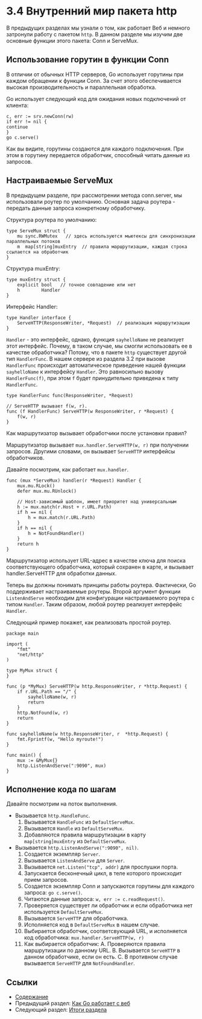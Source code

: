 # 3.4 Внутренний мир пакета http

В предыдущих разделах мы узнали о том, как работает Веб и немного затронули работу с пакетом `http`.  В данном разделе мы изучим две основные функции этого пакета: Conn и ServeMux.

## Использование горутин в функции Conn

В отличии от обычных HTTP серверов, Go использует горутины при каждом обращении к функции Conn. За счет этого обеспечивается высокая производительность и параллельная обработка.

Go использует следующий код для ожидания новых подключений от клиента:

    c, err := srv.newConn(rw)
    if err != nil {
    continue
    }
    go c.serve()

Как вы видите, горутины создаются для каждого подключения. При этом в горутину передается обработчик, способный читать данные из запросов.

## Настраиваемые ServeMux

В предыдущем разделе, при рассмотрении метода conn.server, мы использовали роутер по умолчанию. Основная задача роутера - передать данные запроса конкретному обработчику.

Структура роутера по умолчанию:

    type ServeMux struct {
        mu sync.RWMutex   // здесь используются мьютексы для синхронизации параллельных потоков
        m  map[string]muxEntry  // правила маршрутизации, каждая строка ссылается на обработчик
    }

Структура muxEntry:

    type muxEntry struct {
        explicit bool   // точное совпадение или нет
        h        Handler
    }

Интерфейс Handler:

    type Handler interface {
        ServeHTTP(ResponseWriter, *Request)  // реализация маршрутизации
    }

`Handler` - это интерфейс, однако, функция `sayhelloName` не реализует этот интерфейс. Почему, в таком случае, мы смогли использовать ее в качестве обработчика? Потому, что в пакете `http` существует другой тип `HandlerFunc`. В нашем сервере из раздела 3.2 при вызове `HandlerFunc` происходит автоматическое приведение нашей функции `sayhelloName` к интерфейсу `Handler`. Это равносильно вызову  `HandlerFunc(f)`, при этом `f` будет принудительно приведена к типу `HandlerFunc`.

    type HandlerFunc func(ResponseWriter, *Request)

    // ServeHTTP вызывает f(w, r).
    func (f HandlerFunc) ServeHTTP(w ResponseWriter, r *Request) {
        f(w, r)
    }

Как маршрутизатор вызывает обработчики после  установки правил?

Маршрутизатор вызывает `mux.handler.ServeHTTP(w, r)` при получении запросов. Другими словами, он вызывает `ServeHTTP` интерфейсы обработчиков.

Давайте посмотрим, как работает `mux.handler`.

    func (mux *ServeMux) handler(r *Request) Handler {
        mux.mu.RLock()
        defer mux.mu.RUnlock()

        // Host-зависимый шаблон, имеет приоритет над универсальным
        h := mux.match(r.Host + r.URL.Path)
        if h == nil {
            h = mux.match(r.URL.Path)
        }
        if h == nil {
            h = NotFoundHandler()
        }
        return h
    }

Маршрутизатор использует URL-адрес в качестве ключа для поиска соответствующего обработчика, который сохранен в карте, и вызывает handler.ServeHTTP для обработки данных.

Теперь вы должны понимать принципы работы роутера. Фактически, Go поддерживает настраиваемые роутеры. Второй аргумент функции `ListenAndServe` необходим для конфигурации настраиваемого роутера с типом `Handler`. Таким образом, любой роутер реализует интерфейс `Handler`.

Следующий пример покажет, как реализовать простой роутер.

    package main

    import (
        "fmt"
        "net/http"
    )

    type MyMux struct {
    }

    func (p *MyMux) ServeHTTP(w http.ResponseWriter, r *http.Request) {
        if r.URL.Path == "/" {
            sayhelloName(w, r)
            return
        }
        http.NotFound(w, r)
        return
    }

    func sayhelloName(w http.ResponseWriter, r  *http.Request) {
        fmt.Fprintf(w, "Hello myroute!")
    }

    func main() {
        mux := &MyMux{}
        http.ListenAndServe(":9090", mux)
    }

## Исполнение кода по шагам

Давайте посмотрим на поток выполнения.

- Вызывается `http.HandleFunc`.
	1. Вызывается `HandleFunc` из `DefaultServeMux`.
	2. Вызывается `Handle` из `DefaultServeMux`.
	3. Добавляются правила маршрутизации в карту `map[string]muxEntry` из `DefaultServeMux`.
- Вызывается `http.ListenAndServe(":9090", nil)`.
	1. Создается экземпляр `Server`.
	2. Вызывается `ListenAndServe` для `Server`.
	3. Вызывается `net.Listen("tcp", addr)` для прослушки порта.
	4. Запускается бесконечный цикл, в теле которого происходит прием запросов.
	5. Создается экземпляр Conn и запускаются горутины для каждого запроса: `go c.serve()`.
	6. Читаются данные запроса: `w, err := c.readRequest()`.
	7. Проверяется существует ли обработчик и если обработчика нет используется  `DefaultServeMux`.
	8. Вызывается `ServeHTTP` для обработчика.
	9. Исполняется код в `DefaultServeMux` в нашем случае.
	10. Выбирается обработчик, соответсвующий URL, и исполняется код обработчика: `mux.handler.ServeHTTP(w, r)`
	11. Как выбирается обработчик:
		A. Проверяются правила маршрутизации по данному URL.
		B. Вызывается `ServeHTTP` в данном обработчике, если он есть. 
		C. В противном случае вызывается `ServeHTTP` для `NotFoundHandler`.

## Ссылки

- [Содержание](preface.md)
- Предыдущий раздел: [Как Go работает с веб](03.3.md)
- Следующий раздел: [Итоги раздела](03.5.md)


